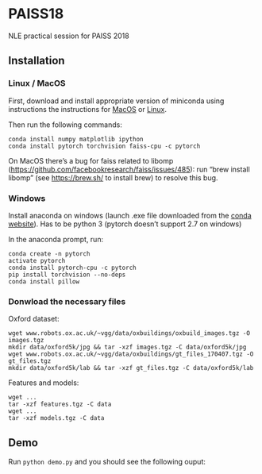 # PAISS18
NLE practical session for PAISS 2018

## Installation

### Linux / MacOS

First, download and install appropriate version of miniconda using instructions the instructions for [MacOS](https://conda.io/docs/user-guide/install/macos.html) or [Linux](https://conda.io/docs/user-guide/install/linux.html).

Then run the following commands:

```
conda install numpy matplotlib ipython
conda install pytorch torchvision faiss-cpu -c pytorch
```

On MacOS there’s a bug for faiss related to libomp (https://github.com/facebookresearch/faiss/issues/485): run “brew install libomp”  (see https://brew.sh/ to install brew) to resolve this bug.

### Windows

Install anaconda on windows (launch .exe file downloaded from the [conda website](https://conda.io/docs/user-guide/install/windows.html)). Has to be python 3 (pytorch doesn’t support 2.7 on windows)

In the anaconda prompt, run:

```
conda create -n pytorch
activate pytorch
conda install pytorch-cpu -c pytorch
pip install torchvision --no-deps
conda install pillow
```

### Donwload the necessary files

Oxford dataset:
```
wget www.robots.ox.ac.uk/~vgg/data/oxbuildings/oxbuild_images.tgz -O images.tgz
mkdir data/oxford5k/jpg && tar -xzf images.tgz -C data/oxford5k/jpg
wget www.robots.ox.ac.uk/~vgg/data/oxbuildings/gt_files_170407.tgz -O gt_files.tgz
mkdir data/oxford5k/lab && tar -xzf gt_files.tgz -C data/oxford5k/lab
```


Features and models:
```
wget ...
tar -xzf features.tgz -C data
wget ...
tar -xzf models.tgz -C data
```


## Demo

Run `python demo.py` and you should see the following ouput:




